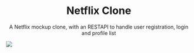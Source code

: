 <h1 align="center">Netflix Clone</h1>
<p align="center"> A Netflix mockup clone, with an RESTAPI to handle user registration, login and profile list</p>

<img src='https://img.shields.io/badge/license-MIT-1983c4
'/>
